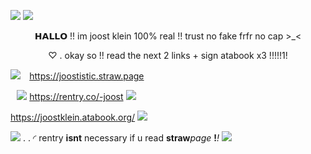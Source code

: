 ![](https://i.imgur.com/mRZphkR.png)
![](https://i.imgur.com/62QSJNd.png)
<p align="center">
𝗛𝗔𝗟𝗟𝗢 !! im joost klein 100% real  !! trust no fake frfr no cap >_<
</p>
<p align="center">
♡ . okay so !! read the next 2 links + sign atabook x3 !!!!!1!
</p>

![](https://i.imgur.com/KFtLDqh.gif) ⠀https://joostistic.straw.page ⠀
 
 ⠀![](https://i.imgur.com/RAwTdUw.gif)
https://rentry.co/-joost ![](https://i.imgur.com/hoZDZo7.gif) 

https://joostklein.atabook.org/  ![](https://i.imgur.com/DYTnHXl.gif) 
⠀⠀⠀⠀⠀⠀⠀⠀⠀⠀⠀⠀⠀⠀⠀⠀⠀⠀⠀⠀⠀⠀

![](https://i.imgur.com/Mlj2kWh.gif) . . ◜ rentry **isnt** neces*s*ary if u read **straw***page* **!***!*
![](https://i.imgur.com/6fAc82C.png)
